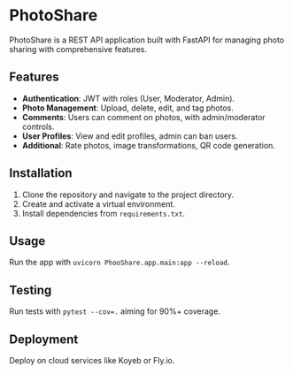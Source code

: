 # PhotoShare

PhotoShare is a REST API application built with FastAPI for managing photo sharing with comprehensive features.

## Features

- **Authentication**: JWT with roles (User, Moderator, Admin).
- **Photo Management**: Upload, delete, edit, and tag photos.
- **Comments**: Users can comment on photos, with admin/moderator controls.
- **User Profiles**: View and edit profiles, admin can ban users.
- **Additional**: Rate photos, image transformations, QR code generation.

## Installation

1. Clone the repository and navigate to the project directory.
2. Create and activate a virtual environment.
3. Install dependencies from `requirements.txt`.

## Usage

Run the app with `uvicorn PhooShare.app.main:app --reload`.

## Testing

Run tests with `pytest --cov=.` aiming for 90%+ coverage.

## Deployment

Deploy on cloud services like Koyeb or Fly.io.
